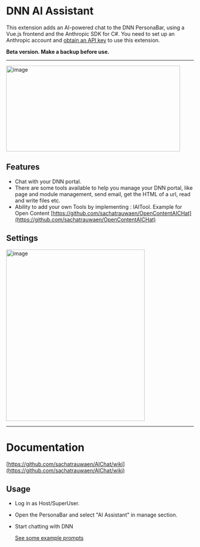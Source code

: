 # DNN AI Assistant 

This extension adds an AI-powered chat to the DNN PersonaBar, using a Vue.js frontend and the Anthropic SDK for C#.
You need to set up an Anthropic account and [obtain an API key](https://console.anthropic.com) to use this extension.

**Beta version. Make a backup before use.**

---

<img width="467" height="230" alt="image" src="https://github.com/user-attachments/assets/be0346a9-12fc-47f0-b318-4aa356979bf5" />



## Features
- Chat with your DNN portal.
- There are some tools available to help you manage your DNN portal, like page and module management, send email, get the HTML of a url, read and write files etc.
- Ability to add your own Tools by implementing : IAITool. Example for Open Content [https://github.com/sachatrauwaen/OpenContentAICHat](https://github.com/sachatrauwaen/OpenContentAICHat)

## Settings

<img width="372" height="460" alt="image" src="https://github.com/user-attachments/assets/95c2b4ad-ea0a-486b-a991-e5e8588bee36" />

---
# Documentation

[https://github.com/sachatrauwaen/AIChat/wiki](https://github.com/sachatrauwaen/AIChat/wiki)

## Usage
- Log in as Host/SuperUser.
- Open the PersonaBar and select "AI Assistant" in manage section.
- Start chatting with DNN

  [See some example prompts](https://github.com/sachatrauwaen/AIChat/wiki/Prompts)


